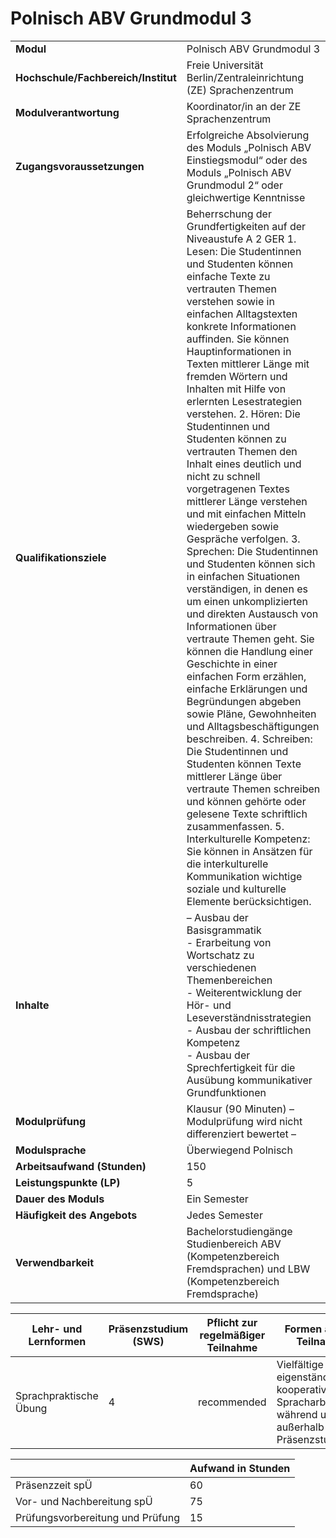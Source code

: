 # Polnisch ABV Grundmodul 3
|                                    |   |
|------------------------------------|---|
|**Modul**                           | Polnisch ABV Grundmodul 3 |
|**Hochschule/Fachbereich/Institut** | Freie Universität Berlin/Zentraleinrichtung (ZE) Sprachenzentrum |
|**Modulverantwortung**              | Koordinator/in an der ZE Sprachenzentrum |
|**Zugangsvoraussetzungen**          | Erfolgreiche Absolvierung des Moduls „Polnisch ABV Einstiegsmodul“ oder des Moduls „Polnisch ABV Grundmodul 2“ oder gleichwertige Kenntnisse |
|**Qualifikationsziele**             | Beherrschung der Grundfertigkeiten auf der Niveaustufe A 2 GER 1. Lesen: Die Studentinnen und Studenten können einfache Texte zu vertrauten Themen verstehen sowie in einfachen Alltagstexten konkrete Informationen auffinden. Sie können Hauptinformationen in Texten mittlerer Länge mit fremden Wörtern und Inhalten mit Hilfe von erlernten Lesestrategien verstehen. 2. Hören: Die Studentinnen und Studenten können zu vertrauten Themen den Inhalt eines deutlich und nicht zu schnell vorgetragenen Textes mittlerer Länge verstehen und mit einfachen Mitteln wiedergeben sowie Gespräche verfolgen. 3. Sprechen: Die Studentinnen und Studenten können sich in einfachen Situationen verständigen, in denen es um einen unkomplizierten und direkten Austausch von Informationen über vertraute Themen geht. Sie können die Handlung einer Geschichte in einer einfachen Form erzählen, einfache Erklärungen und Begründungen abgeben sowie Pläne, Gewohnheiten und Alltagsbeschäftigungen beschreiben. 4. Schreiben: Die Studentinnen und Studenten können Texte mittlerer Länge über vertraute Themen schreiben und können gehörte oder gelesene Texte schriftlich zusammenfassen. 5. Interkulturelle Kompetenz: Sie können in Ansätzen für die interkulturelle Kommunikation wichtige soziale und kulturelle Elemente berücksichtigen. |
|**Inhalte**                         | – Ausbau der Basisgrammatik<br>- Erarbeitung von Wortschatz zu verschiedenen Themenbereichen<br>- Weiterentwicklung der Hör- und Leseverständnisstrategien<br>- Ausbau der schriftlichen Kompetenz<br>- Ausbau der Sprechfertigkeit für die Ausübung kommunikativer Grundfunktionen |
|**Modulprüfung**                    | Klausur (90 Minuten) – Modulprüfung wird nicht differenziert bewertet – |
|**Modulsprache**                    | Überwiegend Polnisch |
|**Arbeitsaufwand (Stunden)**        | 150 |
|**Leistungspunkte (LP)**            | 5 |
|**Dauer des Moduls**                | Ein Semester |
|**Häufigkeit des Angebots**         | Jedes Semester |
|**Verwendbarkeit**                  | Bachelorstudiengänge Studienbereich ABV (Kompetenzbereich<br>Fremdsprachen) und LBW (Kompetenzbereich Fremdsprache) |

| Lehr- und Lernformen | Präsenzstudium <br> (SWS) | Pflicht zur regelmäßiger Teilnahme | Formen aktiver Teilnahme |
| ---------------------|---------------------------|------------------------------------|------------------------- |
| Sprachpraktische Übung | 4                         | recommended                        | Vielfältige eigenständige und kooperative Spracharbeit während und außerhalb der Präsenzstudienzeit |

|   | Aufwand in Stunden |
| - |--------------------|
| Präsenzzeit spÜ                          | 60    |
| Vor- und Nachbereitung spÜ               | 75    |
| Prüfungsvorbereitung und Prüfung         | 15    |
